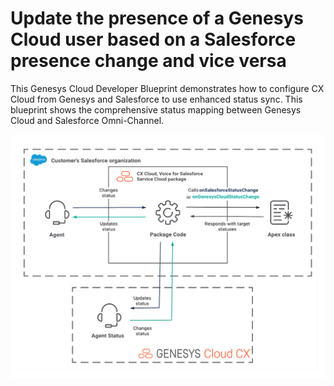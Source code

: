 # Update the presence of a Genesys Cloud user based on a Salesforce presence change and vice versa

This Genesys Cloud Developer Blueprint demonstrates how to configure CX Cloud from Genesys and Salesforce to use enhanced status sync. This blueprint shows the comprehensive status mapping between Genesys Cloud and Salesforce Omni-Channel.

![Workflow for enhanced status sync with the CX Cloud, Voice for Salesforce Service Cloud package](blueprint/images/status-sync-salesforce.PNG "Workflow for enhanced status sync with the CX Cloud, Voice for Salesforce Service Cloud package")